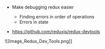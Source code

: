 - Make debugging redux easier
	- Finding errors in order of operations
	- Errors in state

- https://github.com/reduxjs/redux-devtools

![[Image_Redux_Dev_Tools.png]]